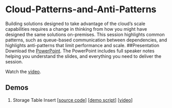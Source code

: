 # Cloud-Patterns-and-Anti-Patterns
Building solutions designed to take advantage of the cloud’s scale capabilities requires a change in thinking from how you might have designed the same solutions on-premises.  This session highlights common patterns, such as queue-based communication between dependencies, and highlights anti-patterns that limit performance and scale.
##Presentation
Download the [PowerPoint](https://github.com/GSIAzureCOE/Cloud-Patterns-and-Anti-Patterns/blob/master/abc.pptx).
The PowerPoint includes full speaker notes helping you understand the slides, and everything you need to deliver the session.

Watch the [video](https://gsiazurecoecontent.blob.core.windows.net/cloud-patterns-and-anti-patterns/abc.mp4).

## Demos
1. Storage Table Insert
[[source code](http://github.com/abc)]
[[demo script](http://github.com/abc)]
[[video](https://gsiazurecoecontent.blob.core.windows.net/cloud-patterns-and-anti-patterns/abc.mp4)]
